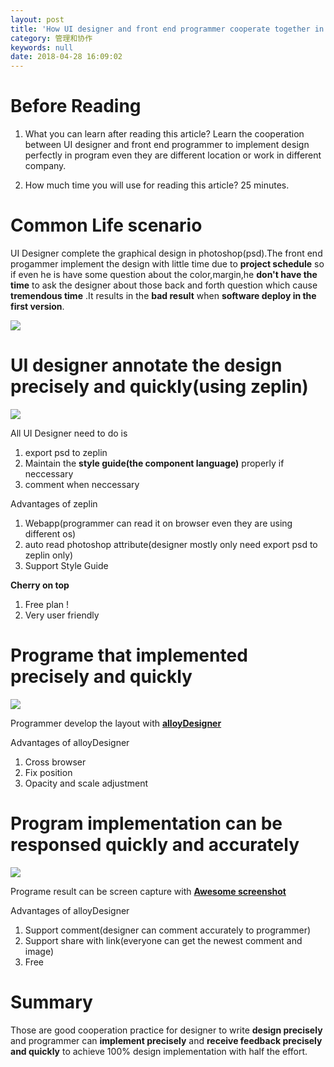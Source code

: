 ```yaml
---
layout: post
title: 'How UI designer and front end programmer cooperate together in order to implement the design perfectly(at least 95%) in the program with 50% workload remotely.'
category: 管理和协作
keywords: null
date: 2018-04-28 16:09:02
---
```


# Before Reading

1.  What you can learn after reading this article? Learn the cooperation between UI designer and front end programmer to implement design perfectly in program even they are different location or work in different company.

2.  How much time you will use for reading this article? 25 minutes.

# Common Life scenario

UI Designer complete the graphical design in photoshop(psd).The front end progammer implement the design with little time due to **project schedule** so if even he is have some question about the color,margin,he **don't have the time** to ask the designer about those back and forth question which cause **tremendous time** .It results in the **bad result** when **software deploy in the first version**.

![](https://image.slidesharecdn.com/badgoodexamplesofwebsites-creativemedia-110919043702-phpapp01/95/bad-good-examples-of-websites-creative-media-3-728.jpg?cb=1316407115)

# UI designer annotate the design precisely and quickly(using zeplin)

![](/blog_accessary/blog_images/moved_from_atom/Zeplin.png)

All UI Designer need to do is

1.  export psd to zeplin
2.  Maintain the **style guide(the component language)** properly if neccessary
3.  comment when neccessary

Advantages of zeplin

1.  Webapp(programmer can read it on browser even they are using different os)
2.  auto read photoshop attribute(designer mostly only need export psd to zeplin only)
3.  Support Style Guide

**Cherry on top**

1.  Free plan !
2.  Very user friendly

# Programe that implemented precisely and quickly

![](http://alloyteam.github.io/AlloyDesigner/docimg/ad.gif)

Programmer develop the layout with [**alloyDesigner**](https://chrome.google.com/webstore/detail/alloydesigner/ojooeaohlmgpcjajikhmibcnbebfenid?utm_source=chrome-app-launcher-info-dialog)

Advantages of alloyDesigner

1.  Cross browser
2.  Fix position
3.  Opacity and scale adjustment

# Program implementation can be responsed quickly and accurately

![](https://lh3.googleusercontent.com/Ee78c5G0-KKrN-PWbKBjQN1DZWwmnTBTZFnnDh6UPjG4rT0L0VgzzWv2ZlakgXiGxCoCT4Xxtw=s640-h400-e365-rw)

Programe result can be screen capture with [**Awesome screenshot**](https://chrome.google.com/webstore/detail/awesome-screenshot-screen/nlipoenfbbikpbjkfpfillcgkoblgpmj?hl=en)

Advantages of alloyDesigner

1.  Support comment(designer can comment accurately to programmer)
2.  Support share with link(everyone can get the newest comment and image)
3.  Free

# Summary

Those are good cooperation practice for designer to write **design precisely** and programmer can **implement precisely** and **receive feedback precisely and quickly** to achieve 100% design implementation with half the effort.
